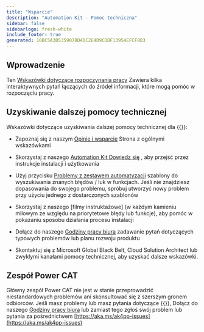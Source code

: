 ```yaml
---
title: "Wsparcie"
description: "Automation Kit - Pomoc techniczna"
sidebar: false
sidebarlogo: fresh-white
include_footer: true
generated: 10BC5A3D5359078D4DC2E4D9CDDF13954EFCF8D3
---
```


## Wprowadzenie

Ten [Wskazówki dotyczące rozpoczynania pracy](/pl/get-started) Zawiera kilka interaktywnych pytań łączących do źródeł informacji, które mogą pomóc w rozpoczęciu pracy.

## Uzyskiwanie dalszej pomocy technicznej

Wskazówki dotyczące uzyskiwania dalszej pomocy technicznej dla {{<product-name>}}:

- Zapoznaj się z naszym [Opinie i wsparcie](https://learn.microsoft.com/power-automate/guidance/automation-kit/feedback-support) Strona z ogólnymi wskazówkami

- Skorzystaj z naszego [Automation Kit Dowiedz się](https://aka.ms/automation-kit-learn) , aby przejść przez instrukcje instalacji i użytkowania

- Użyj przycisku [Problemy z zestawem automatyzacji](https://aka.ms/ak4pp-issues) szablony do wyszukiwania znanych błędów / luk w funkcjach. Jeśli nie znajdziesz dopasowania do swojego problemu, spróbuj utworzyć nowy problem przy użyciu jednego z dostarczonych szablonów

- Skorzystaj z naszego [filmy instruktażowe] (w każdym kamieniu milowym ze względu na priorytetowe błędy lub funkcje), aby pomóc w pokazaniu sposobu działania procesu instalacji

- Dołącz do naszego [Godziny pracy biura](/pl/office-hours) zadawanie pytań dotyczących typowych problemów lub planu rozwoju produktu

- Skontaktuj się z Microsoft Global Black Belt, Cloud Solution Architect lub zwykłymi kanałami pomocy technicznej, aby uzyskać dalsze wskazówki.

## Zespół Power CAT

Główny zespół Power CAT nie jest w stanie przeprowadzić niestandardowych problemów ani skonsultować się z szerszym gronem odbiorców. Jeśli masz problemy lub masz pytania dotyczące {{<product-name>}}, Dołącz do naszego [Godziny pracy biura](/pl/office-hours) lub zamiast tego zgłoś swój problem lub pytania za pośrednictwem [https://aka.ms/ak4pp-issues](https://aka.ms/ak4pp-issues)
